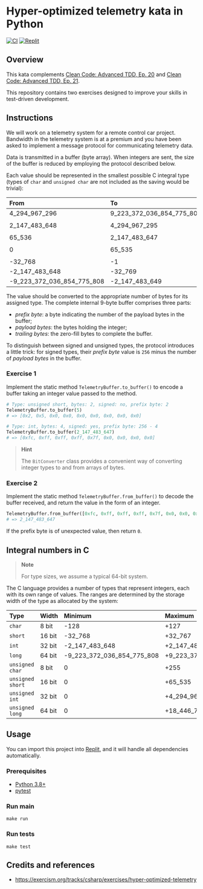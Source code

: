 # Hyper-optimized telemetry kata in Python

[![CI](https://github.com/Coding-Cuddles/hyper-optimized-telemetry-python-kata/actions/workflows/main.yml/badge.svg)](https://github.com/Coding-Cuddles/hyper-optimized-telemetry-python-kata/actions/workflows/main.yml)
[![Replit](https://img.shields.io/badge/Try%20with%20Replit-black?logo=replit)](https://replit.com/new/github/Coding-Cuddles/hyper-optimized-telemetry-python-kata)

## Overview

This kata complements [Clean Code: Advanced TDD, Ep. 20](https://cleancoders.com/episode/clean-code-episode-20)
and [Clean Code: Advanced TDD, Ep. 21](https://cleancoders.com/episode/clean-code-episode-21).

This repository contains two exercises designed to improve your skills in
test-driven development.

## Instructions

We will work on a telemetry system for a remote control car project. Bandwidth
in the telemetry system is at a premium and you have been asked to implement a
message protocol for communicating telemetry data.

Data is transmitted in a buffer (byte array). When integers are sent, the size
of the buffer is reduced by employing the protocol described below.

Each value should be represented in the smallest possible C integral type
(types of `char` and `unsigned char` are not included as the saving would be
trivial):

| From                       | To                        | Type             |
|:---------------------------|:------------------------- |:-----------------|
| 4_294_967_296              | 9_223_372_036_854_775_807 | `long`           |
| 2_147_483_648              | 4_294_967_295             | `unsigned int`   |
| 65_536                     | 2_147_483_647             | `int`            |
| 0                          | 65_535                    | `unsigned short` |
| -32_768                    | -1                        | `short`          |
| -2_147_483_648             | -32_769                   | `int`            |
| -9_223_372_036_854_775_808 | -2_147_483_649            | `long`           |

The value should be converted to the appropriate number of bytes for its
assigned type. The complete internal 9-byte buffer comprises three parts:
* _prefix byte_: a byte indicating the number of the payload bytes in the
  buffer;
* _payload bytes_: the bytes holding the integer;
* _trailing bytes_: the zero-fill bytes to complete the buffer.

To distinguish between signed and unsigned types, the protocol introduces a
little trick: for signed types, their _prefix byte_ value is `256` minus the
number of _payload bytes_ in the buffer.

### Exercise 1

Implement the static method `TelemetryBuffer.to_buffer()` to encode a buffer
taking an integer value passed to the method.

```python
# Type: unsigned short, bytes: 2, signed: no, prefix byte: 2
TelemetryBuffer.to_buffer(5)
# => [0x2, 0x5, 0x0, 0x0, 0x0, 0x0, 0x0, 0x0, 0x0]

# Type: int, bytes: 4, signed: yes, prefix byte: 256 - 4
TelemetryBuffer.to_buffer(2_147_483_647)
# => [0xfc, 0xff, 0xff, 0xff, 0x7f, 0x0, 0x0, 0x0, 0x0]
```

> **Hint**
>
> The `BitConverter` class provides a convenient way of converting integer
> types to and from arrays of bytes.

### Exercise 2

Implement the static method `TelemetryBuffer.from_buffer()` to decode the
buffer received, and return the value in the form of an integer.

```python
TelemetryBuffer.from_buffer([0xfc, 0xff, 0xff, 0xff, 0x7f, 0x0, 0x0, 0x0, 0x0])
# => 2_147_483_647
```

If the prefix byte is of unexpected value, then return `0`.

## Integral numbers in C

> **Note**
>
> For type sizes, we assume a typical 64-bit system.

The C language provides a number of types that represent integers, each with
its own range of values. The ranges are determined by the storage width of the
type as allocated by the system:

| Type             | Width  | Minimum                    | Maximum                     |
|:-----------------|:-------|:---------------------------|:--------------------------- |
| `char`           | 8 bit  | -128                       | +127                        |
| `short`          | 16 bit | -32_768                    | +32_767                     |
| `int`            | 32 bit | -2_147_483_648             | +2_147_483_647              |
| `long`           | 64 bit | -9_223_372_036_854_775_808 | +9_223_372_036_854_775_807  |
| `unsigned char`  | 8 bit  | 0                          | +255                        |
| `unsigned short` | 16 bit | 0                          | +65_535                     |
| `unsigned int`   | 32 bit | 0                          | +4_294_967_295              |
| `unsigned long`  | 64 bit | 0                          | +18_446_744_073_709_551_615 |

## Usage

You can import this project into [Replit](https://replit.com), and it will
handle all dependencies automatically.

### Prerequisites

* [Python 3.8+](https://www.python.org/)
* [pytest](https://pytest.org)

### Run main

```console
make run
```

### Run tests

```console
make test
```

## Credits and references

* <https://exercism.org/tracks/csharp/exercises/hyper-optimized-telemetry>
